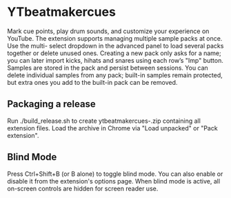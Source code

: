 # YTbeatmakercues
Mark cue points, play drum sounds, and customize your experience on YouTube.
The extension supports managing multiple sample packs at once. Use the multi-
select dropdown in the advanced panel to load several packs together or delete
unused ones. Creating a new pack only asks for a name; you can later import
kicks, hihats and snares using each row’s "Imp" button. Samples are stored in
the pack and persist between sessions. You can delete individual samples from
any pack; built-in samples remain protected, but extra ones you add to the
built-in pack can be removed.

## Packaging a release

Run ./build_release.sh to create ytbeatmakercues-<version>.zip containing all extension files. Load the archive in Chrome via "Load unpacked" or "Pack extension".

## Blind Mode
Press Ctrl+Shift+B (or B alone) to toggle blind mode. You can also enable or disable it from the extension's options page. When blind mode is active, all on-screen controls are hidden for screen reader use.
